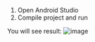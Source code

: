 1) Open Android Studio
2) Compile project and run

You will see result:
![image](https://github.com/EvgenProjects/AndroidNative_BasicGame/assets/38002631/1cf96e17-2848-4375-b45a-ec7d93680ed3)


